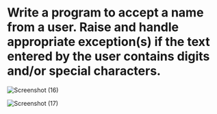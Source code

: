 
# Write a program to accept a name from a user. Raise and handle appropriate exception(s) if the text entered by the user contains digits and/or special characters.


![Screenshot (16)](https://github.com/user-attachments/assets/1550ee06-91d2-4650-9b4a-ad0a57652a13)

![Screenshot (17)](https://github.com/user-attachments/assets/f31130c2-75a2-4fe7-824b-8c90bd015c42)
